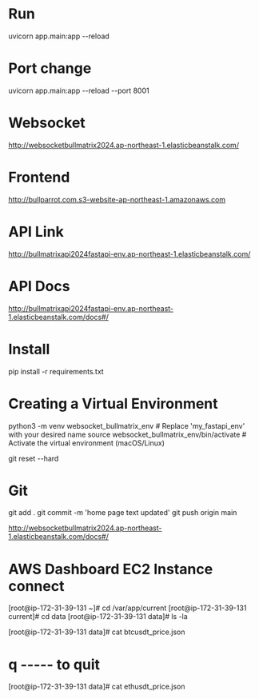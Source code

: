 

# Run
uvicorn app.main:app --reload

# Port change
uvicorn app.main:app --reload --port 8001

# Websocket
http://websocketbullmatrix2024.ap-northeast-1.elasticbeanstalk.com/

# Frontend
http://bullparrot.com.s3-website-ap-northeast-1.amazonaws.com


# API Link
http://bullmatrixapi2024fastapi-env.ap-northeast-1.elasticbeanstalk.com/
# API Docs
http://bullmatrixapi2024fastapi-env.ap-northeast-1.elasticbeanstalk.com/docs#/



# Install
pip install -r requirements.txt


# Creating a Virtual Environment
python3 -m venv websocket_bullmatrix_env  # Replace 'my_fastapi_env' with your desired name
source websocket_bullmatrix_env/bin/activate  # Activate the virtual environment (macOS/Linux)


git reset --hard

# Git
git add .
git commit -m 'home page text updated'
git push origin main


http://websocketbullmatrix2024.ap-northeast-1.elasticbeanstalk.com/docs#/




# AWS Dashboard EC2 Instance connect
[root@ip-172-31-39-131 ~]# cd /var/app/current
[root@ip-172-31-39-131 current]# cd data
[root@ip-172-31-39-131 data]# ls -la

[root@ip-172-31-39-131 data]# cat btcusdt_price.json
# q ----- to quit

[root@ip-172-31-39-131 data]# cat ethusdt_price.json



